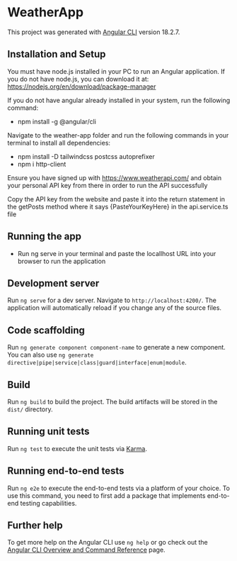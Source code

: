 # WeatherApp

This project was generated with [Angular CLI](https://github.com/angular/angular-cli) version 18.2.7.

## Installation and Setup
You must have node.js installed in your PC to run an Angular application. If you do not have node.js, you can download it at:
https://nodejs.org/en/download/package-manager

If you do not have angular already installed in your system, run the following command:
- npm install -g @angular/cli

Navigate to the weather-app folder and run the following commands in your terminal to install all dependencies:
- npm install -D tailwindcss postcss autoprefixer
- npm i http-client


Ensure you have signed up with https://www.weatherapi.com/ and obtain your personal API key from there in order to run the API successfully

Copy the API key from the website and paste it into the return statement in the getPosts method where it says {PasteYourKeyHere} in the api.service.ts file

## Running the app
- Run ng serve in your terminal and paste the locallhost URL into your browser to run the application


## Development server

Run `ng serve` for a dev server. Navigate to `http://localhost:4200/`. The application will automatically reload if you change any of the source files.

## Code scaffolding

Run `ng generate component component-name` to generate a new component. You can also use `ng generate directive|pipe|service|class|guard|interface|enum|module`.

## Build

Run `ng build` to build the project. The build artifacts will be stored in the `dist/` directory.

## Running unit tests

Run `ng test` to execute the unit tests via [Karma](https://karma-runner.github.io).

## Running end-to-end tests

Run `ng e2e` to execute the end-to-end tests via a platform of your choice. To use this command, you need to first add a package that implements end-to-end testing capabilities.

## Further help

To get more help on the Angular CLI use `ng help` or go check out the [Angular CLI Overview and Command Reference](https://angular.dev/tools/cli) page.
